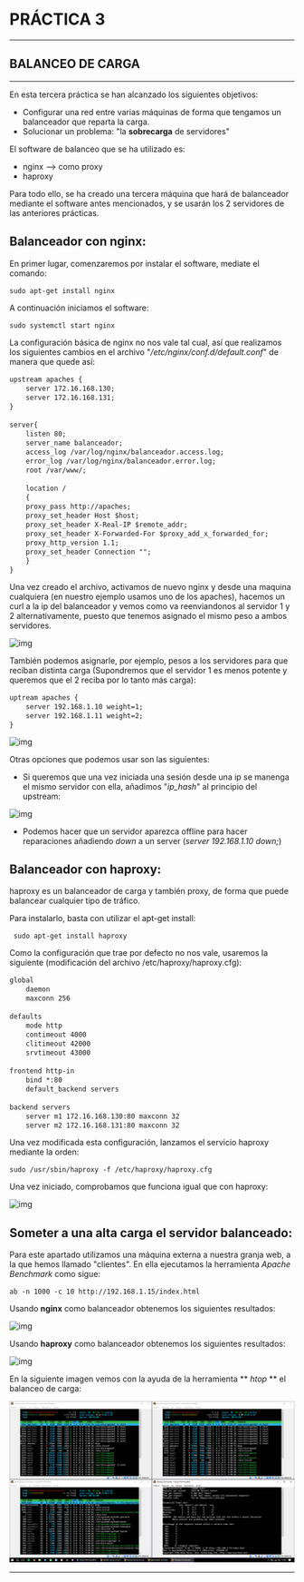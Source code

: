# PRÁCTICA 3 #
   
***

## **BALANCEO DE CARGA** #


***

En esta tercera práctica se han alcanzado los siguientes objetivos:

- Configurar una red entre varias máquinas de forma que tengamos un balanceador que reparta la carga.
- Solucionar un problema: "la **sobrecarga** de servidores"

El software de balanceo que se ha utilizado es: 

- nginx --> como proxy
- haproxy

Para todo ello, se ha creado una tercera máquina que hará de balanceador mediante el software antes mencionados, y se usarán los 2 servidores de las anteriores prácticas.

## Balanceador con **nginx**:

En primer lugar, comenzaremos por instalar el software, mediate el comando:

    sudo apt-get install nginx 

A continuación iniciamos el software:

    sudo systemctl start nginx

La configuración básica de nginx no nos vale tal cual, así que realizamos los siguientes cambios en el archivo "*/etc/nginx/conf.d/default.conf*" de manera que quede así:

    upstream apaches {
        server 172.16.168.130;
        server 172.16.168.131;
    }

    server{
        listen 80;
        server_name balanceador;
        access_log /var/log/nginx/balanceador.access.log;
        error_log /var/log/nginx/balanceador.error.log;
        root /var/www/;
        
        location /
        {
        proxy_pass http://apaches;
        proxy_set_header Host $host;
        proxy_set_header X-Real-IP $remote_addr;
        proxy_set_header X-Forwarded-For $proxy_add_x_forwarded_for;
        proxy_http_version 1.1;
        proxy_set_header Connection "";
        }
    }

Una vez creado el archivo, activamos de nuevo nginx y desde una maquina cualquiera (en nuestro ejemplo usamos uno de los apaches), hacemos un curl a la ip del balanceador y vemos como va reenviandonos al servidor 1 y 2 alternativamente, puesto que tenemos asignado el mismo peso a ambos servidores. 

![img](https://github.com/JuanDiegoJr7/SWAP/blob/master/Pr%C3%A1cticas/Imagenes/pruebanginxbasic.PNG)

También podemos asignarle, por ejemplo, pesos a los servidores para que reciban distinta carga (Supondremos que el servidor 1 es menos potente y queremos que el 2 reciba por lo tanto más carga):

    uptream apaches {
        server 192.168.1.10 weight=1;
        server 192.168.1.11 weight=2;
    }

![img](https://github.com/JuanDiegoJr7/SWAP/blob/master/Pr%C3%A1cticas/Imagenes/pruebanginxpesos.PNG)

Otras opciones que podemos usar son las siguientes:

- Si queremos que una vez iniciada una sesión desde una ip se manenga el mismo servidor con ella, añadimos "*ip_hash*" al principio del upstream:
    
![img](https://github.com/JuanDiegoJr7/SWAP/blob/master/Pr%C3%A1cticas/Imagenes/nginxip_hash.PNG)

- Podemos hacer que un servidor aparezca offline para hacer reparaciones añadiendo *down* a un server (*server 192.168.1.10 down;*)


## Balanceador con **haproxy**:

haproxy es un balanceador de carga y también proxy, de forma que puede balancear cualquier tipo de tráfico. 

Para instalarlo, basta con utilizar el apt-get install:

     sudo apt-get install haproxy

Como la configuración que trae por defecto no nos vale, usaremos la siguiente (modificación del archivo /etc/haproxy/haproxy.cfg):

    global
        daemon
        maxconn 256

    defaults
        mode http
        contimeout 4000
        clitimeout 42000
        srvtimeout 43000

    frontend http-in
        bind *:80
        default_backend servers

    backend servers
        server m1 172.16.168.130:80 maxconn 32
        server m2 172.16.168.131:80 maxconn 32    

Una vez modificada esta configuración, lanzamos el servicio haproxy mediante la orden:

    sudo /usr/sbin/haproxy -f /etc/haproxy/haproxy.cfg

Una vez iniciado, comprobamos que funciona igual que con haproxy:

![img](https://github.com/JuanDiegoJr7/SWAP/blob/master/Pr%C3%A1cticas/Imagenes/haproxybasico.PNG)



## Someter a una **alta carga** el servidor balanceado:

Para este apartado utilizamos una máquina externa a nuestra granja web, a la que hemos llamado "clientes". En ella ejecutamos la herramienta *Apache Benchmark* como sigue:

    ab -n 1000 -c 10 http://192.168.1.15/index.html

Usando **nginx** como balanceador obtenemos los siguientes resultados:

![img](https://github.com/JuanDiegoJr7/SWAP/blob/master/Pr%C3%A1cticas/Imagenes/sobrecarganginx.PNG)

Usando **haproxy** como balanceador obtenemos los siguientes resultados:

![img](https://github.com/JuanDiegoJr7/SWAP/blob/master/Pr%C3%A1cticas/Imagenes/sobrecargahaproxy.PNG)

En la siguiente imagen vemos con la ayuda de la herramienta ** *htop* ** el balanceo de carga:

![img](https://github.com/JuanDiegoJr7/SWAP/blob/master/Practices/Images/htop.PNG)
***
